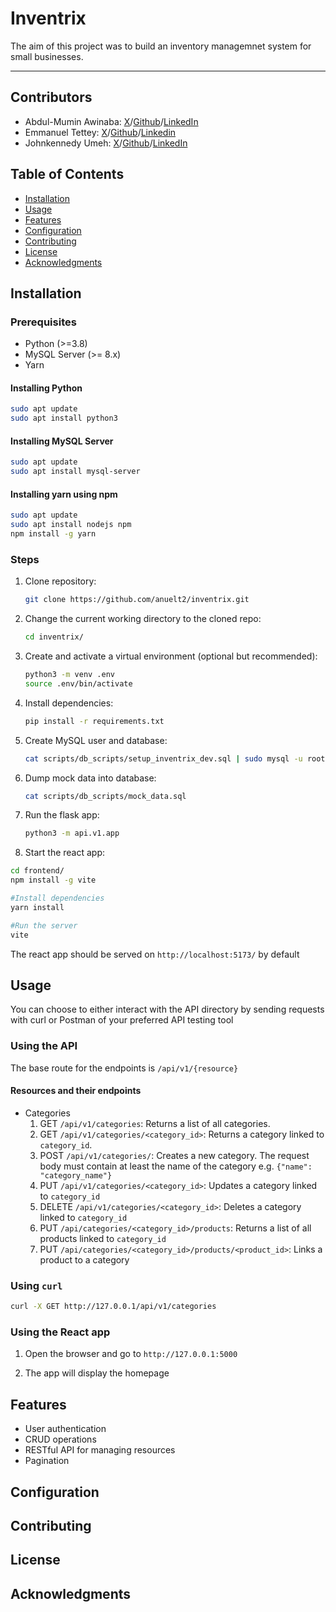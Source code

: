 # Inventrix

The aim of this project was to build an inventory managemnet system for small businesses.

---

## Contributors

- Abdul-Mumin Awinaba: [X](https://x.com/awinaba37449)/[Github](https://github.com/awinabaab?tab=repositories)/[LinkedIn](https://www.linkedin.com/in/abdul-mumin-awinaba-664683311/)
- Emmanuel Tettey: [X](https://x.com/Emmlkt)/[Github](https://github.com/anuelt2?tab=repositories)/[Linkedin](https://www.linkedin.com/in/emmanuel-tettey-bb656628/)
- Johnkennedy Umeh: [X](https://x.com/JKenzzy)/[Github](https://github.com/Johnkenzzy?tab=repositories)/[LinkedIn](https://www.linkedin.com/in/johnkennedy-umeh-979124270/)

## Table of Contents

- [Installation](#installation)
- [Usage](#usage)
- [Features](#features)
- [Configuration](#configuration)
- [Contributing](#contributing)
- [License](#license)
- [Acknowledgments](#acknowledgments)

## Installation

### Prerequisites

- Python (>=3.8)
- MySQL Server (>= 8.x)
- Yarn

#### Installing Python

```bash
sudo apt update
sudo apt install python3
```

#### Installing MySQL Server

```bash
sudo apt update
sudo apt install mysql-server
```

#### Installing yarn using npm

```bash
sudo apt update
sudo apt install nodejs npm
npm install -g yarn
```

### Steps

1. Clone repository:

    ```bash
    git clone https://github.com/anuelt2/inventrix.git
    ```

2. Change the current working directory to the cloned repo:

    ```bash
    cd inventrix/
    ```

3. Create and activate a virtual environment (optional but recommended):

    ```bash
    python3 -m venv .env
    source .env/bin/activate
    ```

4. Install dependencies:

    ```bash
    pip install -r requirements.txt
    ```

5. Create MySQL user and database:

    ```bash
    cat scripts/db_scripts/setup_inventrix_dev.sql | sudo mysql -u root -p
    ```

6. Dump mock data into database:

    ```bash
    cat scripts/db_scripts/mock_data.sql
    ```

7. Run the flask app:

    ```bash
    python3 -m api.v1.app
    ```

8. Start the react app:

```bash
cd frontend/
npm install -g vite

#Install dependencies
yarn install

#Run the server
vite
```

The react app should be served on `http://localhost:5173/` by default

## Usage

You can choose to either interact with the API directory by sending requests with curl or Postman of your preferred API testing tool

### Using the API

The base route for the endpoints is `/api/v1/{resource}`

#### Resources and their endpoints

- Categories
    1. GET `/api/v1/categories`: Returns a list of all categories.
    2. GET `/api/v1/categories/<category_id>`: Returns a category linked to `category_id`.
    3. POST `/api/v1/categories/`: Creates a new category. The request body must contain at least the name of the category e.g. `{"name": "category_name"}`
    4. PUT `/api/v1/categories/<category_id>`: Updates a category linked to `category_id`
    5. DELETE `/api/v1/categories/<category_id>`: Deletes a category linked to `category_id`
    6. PUT `/api/categories/<category_id>/products`: Returns a list of all products linked to `category_id`
    7. PUT `/api/categories/<category_id>/products/<product_id>`: Links a product to a category

### Using `curl`

```bash
curl -X GET http://127.0.0.1/api/v1/categories
```

### Using the React app

1. Open the browser and go to `http://127.0.0.1:5000`

2. The app will display the homepage

## Features

- User authentication
- CRUD operations
- RESTful API for managing resources
- Pagination

## Configuration

## Contributing

## License

## Acknowledgments
